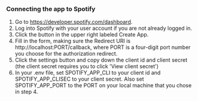 ### Connecting the app to Spotify
1. Go to https://developer.spotify.com/dashboard. 
2. Log into Spotify with your user account if you are not already logged in.
3. Click the button in the upper right labeled Create App.
4. Fill in the form, making sure the Redirect URI is http://localhost:PORT/callback, where PORT is a four-digit port number you choose for the authorization redirect.
5. Click the settings button and copy down the client id and client secret (the client secret requires you to click 'View client secret')
6. In your .env file, set SPOTIFY_APP_CLI to your client id and SPOTIFY_APP_CLISEC to your client secret.  Also set SPOTIFY_APP_PORT to the PORT on your local machine that you chose in step 4.
